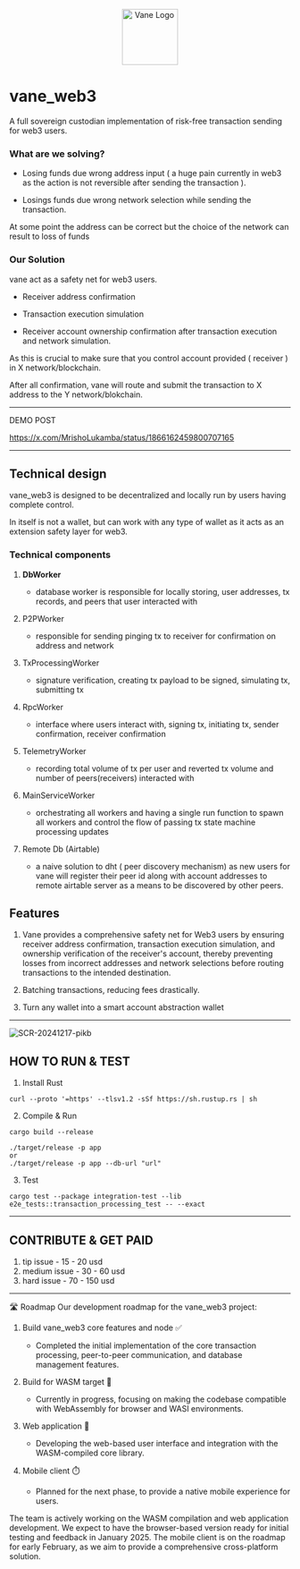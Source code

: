 <p align="center">
  <img src="https://github.com/user-attachments/assets/997cc05e-b56c-45e5-8d5c-42cdaec4a9c4" alt="Vane Logo" width="100" height="auto">
</p>


# vane_web3

A full sovereign custodian implementation of risk-free transaction sending for web3 users.

### What are we solving?
  - Losing funds due wrong address input ( a huge pain currently in web3 as the action is not reversible after sending the transaction ).

  - Losings funds due wrong network selection while sending the transaction.

At some point the address can be correct but the choice of the network can result to loss of funds

### Our Solution
vane act as a safety net for web3 users.

- Receiver address confirmation

- Transaction execution simulation

- Receiver account ownership confirmation after transaction execution and network simulation.

As this is crucial to make sure that you control account provided ( receiver ) in X network/blockchain.

After all confirmation, vane will route and submit the transaction to X address to the Y network/blokchain.

----
DEMO POST

https://x.com/MrishoLukamba/status/1866162459800707165

----

## Technical design

vane_web3 is designed to be decentralized and locally run by users having complete control.

In itself is not a wallet, but can work with any type of wallet as it acts as an extension safety layer for web3.

### Technical components
1. **DbWorker**
    
    - database worker is responsible for locally storing, user addresses, tx records, and peers that user interacted with
2. P2PWorker
    
    - responsible for sending pinging tx to receiver for confirmation on address and network
3. TxProcessingWorker

    - signature verification, creating tx payload to be signed, simulating tx, submitting tx
4. RpcWorker

    - interface where users interact with, signing tx, initiating tx, sender confirmation, receiver confirmation
5. TelemetryWorker

    - recording total volume of tx per user and reverted tx volume and number of peers(receivers) interacted with
6. MainServiceWorker

    - orchestrating all workers and having a single run function to spawn all workers and control the flow of passing tx state machine processing updates
7. Remote Db (Airtable)

    - a naive solution to dht ( peer discovery mechanism) as new users for vane will register their peer id along with account addresses
   to remote airtable server as a means to be discovered by other peers.

## Features
1. Vane provides a comprehensive safety net for Web3 users by ensuring receiver address confirmation, transaction execution simulation, and ownership verification of the receiver's account, thereby preventing losses from incorrect addresses and network selections before routing transactions to the intended destination.

2. Batching transactions, reducing fees drastically.
3. Turn any wallet into a smart account abstraction wallet
   
---

![SCR-20241217-pikb](https://github.com/user-attachments/assets/f8c82fa4-2d2b-46d8-87bf-7c1a7f18cae1)


## HOW TO RUN & TEST
1. Install Rust
```
curl --proto '=https' --tlsv1.2 -sSf https://sh.rustup.rs | sh
```

2. Compile & Run
```
cargo build --release
```

```
./target/release -p app
or 
./target/release -p app --db-url "url"
```

3. Test

```
cargo test --package integration-test --lib e2e_tests::transaction_processing_test -- --exact
```

----

## CONTRIBUTE & GET PAID

1. tip issue  - 15 - 20 usd
2. medium issue - 30 - 60 usd
3. hard issue - 70 - 150 usd

----

🛣️ Roadmap
Our development roadmap for the vane_web3 project:

1. Build vane_web3 core features and node ✅

   - Completed the initial implementation of the core transaction processing, peer-to-peer communication, and database management features.


2. Build for WASM target 🚧

   - Currently in progress, focusing on making the codebase compatible with WebAssembly for browser and WASI environments.

3. Web application 🚧

   - Developing the web-based user interface and integration with the WASM-compiled core library.

4. Mobile client ⏱️

   - Planned for the next phase, to provide a native mobile experience for users.


The team is actively working on the WASM compilation and web application development. We expect to have the browser-based version ready for initial testing and feedback in January 2025. The mobile client is on the roadmap for early February, as we aim to provide a comprehensive cross-platform solution.
